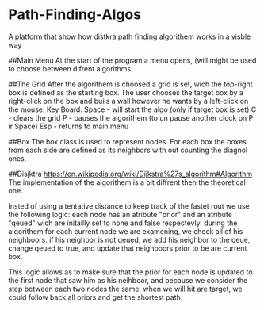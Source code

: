 # Path-Finding-Algos
A platform that show how distkra path finding algorithem works in a visble way

##Main Menu
At the start of the program a menu opens, (will might be used to choose between difrent algorithms.

##The Grid
After the algorithem is choosed a grid is set, wich the top-right box is defined as the starting box.
The user chooses the target box by a right-click on the box and buils a wall however he wants by a left-click on the mouse.
Key Board:
Space - will start the algo (only if target box is set)
C - clears the grid 
P - pauses the algorithem (to un pause another clock on P ir Space)
Esp - returns to main menu

##Box
The box class is used to represent nodes.
For each box the boxes from each side are defined as its neighbors with out counting the diagnol ones.

##Disjktra 
https://en.wikipedia.org/wiki/Dijkstra%27s_algorithm#Algorithm
The implementation of the algorithem is a bit diffrent then the theoretical one.

Insted of using a tentative distance to keep track of the fastet rout we use the following logic:
each node has an atribute "prior" and an atribute "qeued" wich are initailly set to none and false respectevly.
during the algorithem for each current node we are examening, we check all of his neighboors. 
if his neighbor is not qeued, we add his neighbor to the qeue, change qeued to true, and update that neighboors prior to be are current box.

This logic allows as to make sure that the prior for each node is updated to the first node that saw him as his neihboor, and because we consider the step between each
two nodes the same, when we will hit are target, we could follow back all priors and get the shortest path.

